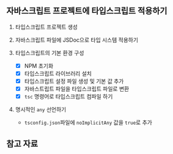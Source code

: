 ## 자바스크립트 프로젝트에 타입스크립트 적용하기

1. 타입스크립트 프로젝트 생성

2. 자바스크립트 파일에 JSDoc으로 타입 시스템 적용하기

3. 타입스크립트의 기본 환경 구성
   - [x] NPM 초기화
   - [x] 타입스크립트 라이브러리 설치
   - [x] 타입스크립트 설정 파일 생성 및 기본 값 추가
   - [x] 자바스트립트 파일을 타입스크립트 파일로 변환
   - [x] `tsc` 명령어로 타입스크립트 컴파일 하기

4. 명시적인 `any` 선언하기
   - `tsconfig.json`파일에 `noImplicitAny` 값을 `true`로 추가

## 참고 자료

